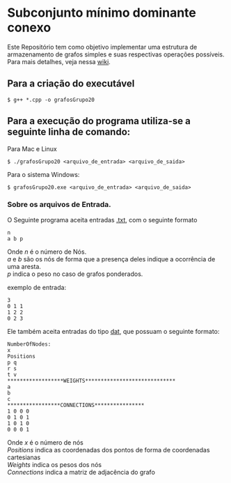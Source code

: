 # Subconjunto mínimo dominante conexo

Este Repositório tem como objetivo implementar uma estrutura de armazenamento de grafos simples e suas respectivas operações possíveis.
Para mais detalhes, veja nessa [wiki](https://github.com/renanNun/Minimum-independent-set-connected/wiki/Introdu%C3%A7%C3%A3o).

## Para a criação do executável

```
$ g++ *.cpp -o grafosGrupo20
```

## Para a execução do programa utiliza-se a seguinte linha de comando:

Para Mac e Linux

```
$ ./grafosGrupo20 <arquivo_de_entrada> <arquivo_de_saida>
```

Para o sistema Windows:

```
$ grafosGrupo20.exe <arquivo_de_entrada> <arquivo_de_saida>
```

### Sobre os arquivos de Entrada.

O Seguinte programa aceita entradas [.txt](https://pt.wikipedia.org/wiki/Arquivo_de_texto), com o seguinte formato

```
n
a b p
```

Onde *n* é o número de Nós. <br>
*a* e *b* são os nós de forma que a presença deles indique a ocorrência de uma aresta. <br>
*p* indica o peso no caso de grafos ponderados. <br>

exemplo de entrada:
```
3
0 1 1
1 2 2
0 2 3
```

Ele também aceita entradas do tipo [dat](https://www.tecmundo.com.br/internet/8937-o-que-sao-arquivos-dat-que-aparecem-em-algumas-pastas-do-windows-.htm#:~:text=A%20extens%C3%A3o%20DAT%20representa%20um,texto%2C%20entre%20v%C3%A1rios%20outros%20tipos.), que possuam o seguinte formato:

```
NumberOfNodes:
x 
Positions
p q
r s
t v
******************WEIGHTS*****************************
a
b
c
*****************CONNECTIONS**************** 
1 0 0 0
0 1 0 1
1 0 1 0
0 0 0 1
```
Onde *x* é o número de nós <br>
*Positions* indica as coordenadas dos pontos de forma de coordenadas cartesianas <br>
*Weights* indica os pesos dos nós <br>
*Connections* indica a matriz de adjacência do grafo <br>
